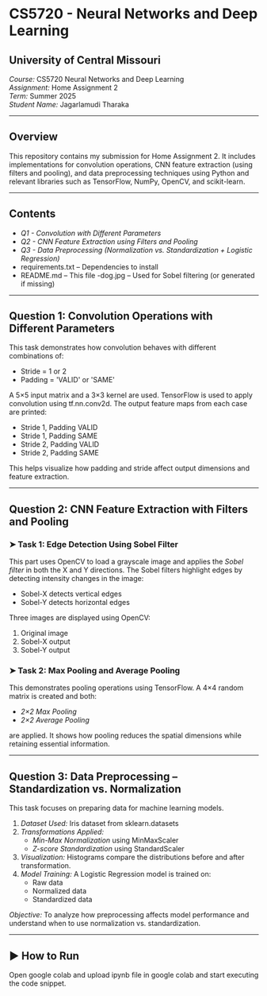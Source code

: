 # CS5720 - Neural Networks and Deep Learning  
## University of Central Missouri  
*Course:* CS5720 Neural Networks and Deep Learning   
*Assignment:* Home Assignment 2  
*Term:* Summer 2025  
*Student Name:* Jagarlamudi Tharaka

---

## Overview

This repository contains my submission for Home Assignment 2. It includes implementations for convolution operations, CNN feature extraction (using filters and pooling), and data preprocessing techniques using Python and relevant libraries such as TensorFlow, NumPy, OpenCV, and scikit-learn.

---

## Contents

- *Q1 - Convolution with Different Parameters*
- *Q2 - CNN Feature Extraction using Filters and Pooling*
- *Q3 - Data Preprocessing (Normalization vs. Standardization + Logistic Regression)*
- requirements.txt – Dependencies to install
- README.md – This file
-dog.jpg – Used for Sobel filtering (or generated if missing)

---

## Question 1: Convolution Operations with Different Parameters

This task demonstrates how convolution behaves with different combinations of:
- Stride = 1 or 2
- Padding = 'VALID' or 'SAME'

A 5×5 input matrix and a 3×3 kernel are used. TensorFlow is used to apply convolution using tf.nn.conv2d. The output feature maps from each case are printed:
- Stride 1, Padding VALID
- Stride 1, Padding SAME
- Stride 2, Padding VALID
- Stride 2, Padding SAME

This helps visualize how padding and stride affect output dimensions and feature extraction.

---

## Question 2: CNN Feature Extraction with Filters and Pooling

### ➤ Task 1: Edge Detection Using Sobel Filter
This part uses OpenCV to load a grayscale image and applies the *Sobel filter* in both the X and Y directions. The Sobel filters highlight edges by detecting intensity changes in the image:
- Sobel-X detects vertical edges
- Sobel-Y detects horizontal edges

Three images are displayed using OpenCV:
1. Original image
2. Sobel-X output
3. Sobel-Y output


### ➤ Task 2: Max Pooling and Average Pooling
This demonstrates pooling operations using TensorFlow. A 4×4 random matrix is created and both:
- *2×2 Max Pooling*
- *2×2 Average Pooling*

are applied. It shows how pooling reduces the spatial dimensions while retaining essential information.

---

## Question 3: Data Preprocessing – Standardization vs. Normalization

This task focuses on preparing data for machine learning models.

1. *Dataset Used:* Iris dataset from sklearn.datasets
2. *Transformations Applied:*
   - *Min-Max Normalization* using MinMaxScaler
   - *Z-score Standardization* using StandardScaler
3. *Visualization:* Histograms compare the distributions before and after transformation.
4. *Model Training:* A Logistic Regression model is trained on:
   - Raw data
   - Normalized data
   - Standardized data

*Objective:* To analyze how preprocessing affects model performance and understand when to use normalization vs. standardization.

---

## ▶ How to Run
Open google colab and upload ipynb file in google colab and start executing the code snippet.
